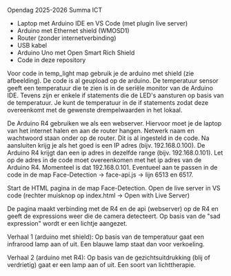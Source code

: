 Opendag 2025-2026 Summa ICT

- Laptop met Arduino IDE en VS Code (met plugin live server)
- Arduino met Ethernet shield (WMOSD1)
- Router (zonder internetverbinding)
- USB kabel
- Arduino Uno met Open Smart Rich Shield
- Code in deze repository



Voor code in temp_light map gebruik je de arduino met shield (zie afbeelding). De code is al geupload op de arduino.
De temperatuur sensor geeft een temperatuur die te zien is in de seriële monitor van de Arduino IDE. Tevens zijn er enkele if statements die de LED's aansturen op basis van de temperatuur. Je kunt de temperatuur in de if statements zodat deze overeenkomt met de gewenste drempelwaarden in het lokaal.


De Arduino R4 gebruiken we als een webserver. Hiervoor moet je de laptop van het internet halen en aan de router hangen. Netwerk naam en wachtwoord staan onder op de router. Dit is al ingesteld in de code. Na aansluiten krijg je als het goed is een IP adres (bijv. 192.168.0.100). De Arduino R4 krijgt dan een ip adres in dezelfde range (bijv. 192.168.0.101). Let op de adres in de code moet overeenkomen met het ip adres van de Arduino R4. Momenteel is dat 192.168.0.101.
Eventueel aan te passen in de code in de map Face-Detection -> face-api.js -> lijn 6513 en 6517.

Start de HTML pagina in de map Face-Detection.
Open de live server in VS code (rechter muisknop op index.html -> Open with Live Server)

De pagina maakt verbinding met de R4 en de api (webserver) op de R4 en geeft de expressions weer die de camera detecteert. Op basis van de "sad expression" wordt er een lichtje aangezet.

Verhaal 1 (arduino met shield):
Op basis van de temperatuur gaat een infrarood lamp aan of uit. Een blauwe lamp staat dan voor verkoeling.

Verhaal 2 (arduino met R4):
Op basis van de gezichtsuitdrukking (blij of verdrietig) gaat er een lamp aan of uit. Een soort van lichttherapie.